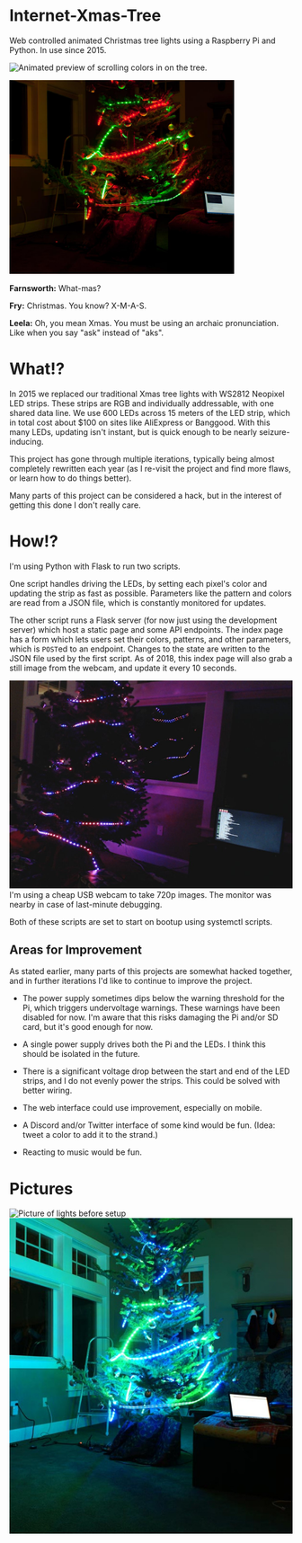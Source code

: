 # Internet-Xmas-Tree
Web controlled animated Christmas tree lights using a Raspberry Pi and Python. In use since 2015.

<img src="images/scrolling-colors.gif" alt="Animated preview of scrolling colors in on the tree."
 width="400" />

<img src="images/redgreen.jpg" alt="Picture of tree in use with Xmas colors"
 width="400" />

**Farnsworth:** What-mas?

**Fry:** Christmas. You know? X-M-A-S.

**Leela:** Oh, you mean Xmas. You must be using an archaic pronunciation. Like when you say "ask" instead of "aks".

# What!?

In 2015 we replaced our traditional Xmas tree lights with WS2812 Neopixel LED 
strips. These strips are RGB and individually addressable, with one shared 
data line. We use 600 LEDs across 15 meters of the LED strip, which in total 
cost about $100 on sites like AliExpress or Banggood. With this many LEDs, updating isn't instant, but is quick enough to be nearly seizure-inducing.

This project has gone through multiple iterations, typically being almost 
completely rewritten each year (as I re-visit the project and find 
more flaws, or learn how to do things better).

Many parts of this project can be considered a hack, but in the interest of
getting this done I don't really care.

# How!?

I'm using Python with Flask to run two scripts.

One script handles driving
the LEDs, by setting each pixel's color and updating the strip as fast
as possible. Parameters like the pattern and colors are read from a JSON
file, which is constantly monitored for updates.

The other script runs a Flask server (for now just using the
development server) which host a static page and some API endpoints.
The index page has a form which lets users set their colors, patterns, and other parameters, which is `POST`ed to an endpoint.
Changes to the state are written to the JSON file used by the first script.
As of 2018, this index page will also grab a still image from the webcam, and update it every 10 seconds.

![Preview from the webcam.](images/webcam-preview.jpg)
I'm using a cheap USB webcam to take 720p images. The monitor was nearby
in case of last-minute debugging.

Both of these scripts are set to start on bootup using systemctl scripts.

## Areas for Improvement

As stated earlier, many parts of this projects are somewhat hacked together,
and in further iterations I'd like to continue to improve the project.

- The power supply sometimes dips below the warning threshold for the Pi,
which triggers undervoltage warnings. These warnings have been disabled for now. I'm aware that this risks damaging the Pi and/or SD card, but it's good
enough for now.

- A single power supply drives both the Pi and the LEDs. I think this should
be isolated in the future.

- There is a significant voltage drop between the start and end of the LED
strips, and I do not evenly power the strips. This could be solved with
better wiring.

- The web interface could use improvement, especially on mobile.

- A Discord and/or Twitter interface of some kind would be fun. (Idea: 
tweet a color to add it to the strand.)

- Reacting to music would be fun.

# Pictures

<img src="images/blue.gif" alt="Picture of lights before setup">

<img src="images/bluegreen.jpg" alt="Picture of tree in use with Seahawks colors" />